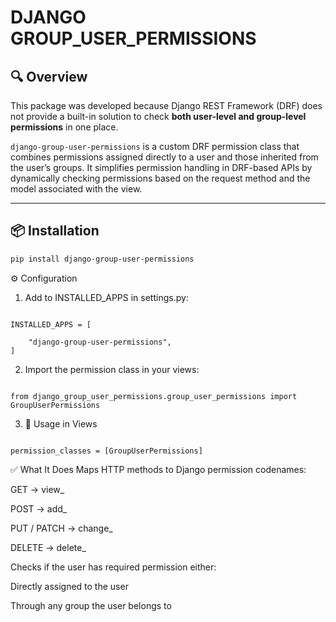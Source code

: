 # DJANGO GROUP_USER_PERMISSIONS

## 🔍 Overview

This package was developed because Django REST Framework (DRF) does not provide a built-in solution to check **both user-level and group-level permissions** in one place.

`django-group-user-permissions` is a custom DRF permission class that combines permissions assigned directly to a user and those inherited from the user’s groups. It simplifies permission handling in DRF-based APIs by dynamically checking permissions based on the request method and the model associated with the view.

---

## 📦 Installation

```bash
pip install django-group-user-permissions
```

⚙️ Configuration
1. Add to INSTALLED_APPS in settings.py:
```base

INSTALLED_APPS = [
    
    "django-group-user-permissions",
]

```

2. Import the permission class in your views:

```base

from django_group_user_permissions.group_user_permissions import GroupUserPermissions

```

3. 🚀 Usage in Views
```base

permission_classes = [GroupUserPermissions]

```

✅ What It Does
Maps HTTP methods to Django permission codenames:

GET → view_<modelname>

POST → add_<modelname>

PUT / PATCH → change_<modelname>

DELETE → delete_<modelname>

Checks if the user has required permission either:

Directly assigned to the user

Through any group the user belongs to